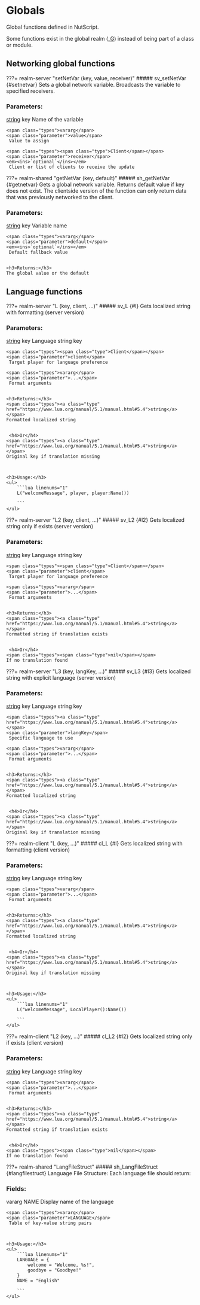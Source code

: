 # Globals
Global functions defined in NutScript.

Some functions exist in the global realm ([_G](https://www.lua.org/pil/14.html)) instead of being part of a class or module.
## Networking global functions

???+ realm-server "<a id=setNetVar></a>setNetVar (key, value, receiver)"
    ##### sv_setNetVar {#setnetvar}
    Sets a global network variable.
	 Broadcasts the variable to specified receivers.
    <h3>Parameters:</h3>
    <span class="types"><a class="type" href="https://www.lua.org/manual/5.1/manual.html#5.4">string</a></span>
    <span class="parameter">key</span>
     Name of the variable

    <span class="types">vararg</span>
    <span class="parameter">value</span>
     Value to assign

    <span class="types"><span class="type">Client</span></span>
    <span class="parameter">receiver</span>
    <em><ins>`optional`</ins></em>
     Client or list of clients to receive the update



???+ realm-shared "<a id=getNetVar></a>getNetVar (key, default)"
    ##### sh_getNetVar {#getnetvar}
    Gets a global network variable.  Returns default value if key does not exist.
	 The clientside version of the function can only return data that was previously networked to the client.
    <h3>Parameters:</h3>
    <span class="types"><a class="type" href="https://www.lua.org/manual/5.1/manual.html#5.4">string</a></span>
    <span class="parameter">key</span>
     Variable name

    <span class="types">vararg</span>
    <span class="parameter">default</span>
    <em><ins>`optional`</ins></em>
     Default fallback value


    <h3>Returns:</h3>
    The global value or the default



## Language functions

???+ realm-server "<a id=L></a>L (key, client, ...)"
    ##### sv_L {#l}
    Gets localized string with formatting (server version)
    <h3>Parameters:</h3>
    <span class="types"><a class="type" href="https://www.lua.org/manual/5.1/manual.html#5.4">string</a></span>
    <span class="parameter">key</span>
     Language string key

    <span class="types"><span class="type">Client</span></span>
    <span class="parameter">client</span>
     Target player for language preference

    <span class="types">vararg</span>
    <span class="parameter">...</span>
     Format arguments


    <h3>Returns:</h3>
    <span class="types"><a class="type" href="https://www.lua.org/manual/5.1/manual.html#5.4">string</a></span>
    Formatted localized string


     <h4>Or</h4>
    <span class="types"><a class="type" href="https://www.lua.org/manual/5.1/manual.html#5.4">string</a></span>
    Original key if translation missing



    <h3>Usage:</h3>
    <ul>
        ```lua linenums="1"
        L("welcomeMessage", player, player:Name())

        ```
    </ul>
???+ realm-server "<a id=L2></a>L2 (key, client, ...)"
    ##### sv_L2 {#l2}
    Gets localized string only if exists (server version)
    <h3>Parameters:</h3>
    <span class="types"><a class="type" href="https://www.lua.org/manual/5.1/manual.html#5.4">string</a></span>
    <span class="parameter">key</span>
     Language string key

    <span class="types"><span class="type">Client</span></span>
    <span class="parameter">client</span>
     Target player for language preference

    <span class="types">vararg</span>
    <span class="parameter">...</span>
     Format arguments


    <h3>Returns:</h3>
    <span class="types"><a class="type" href="https://www.lua.org/manual/5.1/manual.html#5.4">string</a></span>
    Formatted string if translation exists


     <h4>Or</h4>
    <span class="types"><span class="type">nil</span></span>
    If no translation found



???+ realm-server "<a id=L3></a>L3 (key, langKey, ...)"
    ##### sv_L3 {#l3}
    Gets localized string with explicit language (server version)
    <h3>Parameters:</h3>
    <span class="types"><a class="type" href="https://www.lua.org/manual/5.1/manual.html#5.4">string</a></span>
    <span class="parameter">key</span>
     Language string key

    <span class="types"><a class="type" href="https://www.lua.org/manual/5.1/manual.html#5.4">string</a></span>
    <span class="parameter">langKey</span>
     Specific language to use

    <span class="types">vararg</span>
    <span class="parameter">...</span>
     Format arguments


    <h3>Returns:</h3>
    <span class="types"><a class="type" href="https://www.lua.org/manual/5.1/manual.html#5.4">string</a></span>
    Formatted localized string


     <h4>Or</h4>
    <span class="types"><a class="type" href="https://www.lua.org/manual/5.1/manual.html#5.4">string</a></span>
    Original key if translation missing



???+ realm-client "<a id=L></a>L (key, ...)"
    ##### cl_L {#l}
    Gets localized string with formatting (client version)
    <h3>Parameters:</h3>
    <span class="types"><a class="type" href="https://www.lua.org/manual/5.1/manual.html#5.4">string</a></span>
    <span class="parameter">key</span>
     Language string key

    <span class="types">vararg</span>
    <span class="parameter">...</span>
     Format arguments


    <h3>Returns:</h3>
    <span class="types"><a class="type" href="https://www.lua.org/manual/5.1/manual.html#5.4">string</a></span>
    Formatted localized string


     <h4>Or</h4>
    <span class="types"><a class="type" href="https://www.lua.org/manual/5.1/manual.html#5.4">string</a></span>
    Original key if translation missing



    <h3>Usage:</h3>
    <ul>
        ```lua linenums="1"
        L("welcomeMessage", LocalPlayer():Name())

        ```
    </ul>
???+ realm-client "<a id=L2></a>L2 (key, ...)"
    ##### cl_L2 {#l2}
    Gets localized string only if exists (client version)
    <h3>Parameters:</h3>
    <span class="types"><a class="type" href="https://www.lua.org/manual/5.1/manual.html#5.4">string</a></span>
    <span class="parameter">key</span>
     Language string key

    <span class="types">vararg</span>
    <span class="parameter">...</span>
     Format arguments


    <h3>Returns:</h3>
    <span class="types"><a class="type" href="https://www.lua.org/manual/5.1/manual.html#5.4">string</a></span>
    Formatted string if translation exists


     <h4>Or</h4>
    <span class="types"><span class="type">nil</span></span>
    If no translation found



???+ realm-shared "<a id=LangFileStruct></a>LangFileStruct"
    ##### sh_LangFileStruct {#langfilestruct}
    Language File Structure:
	 Each language file should return:
    <h3>Fields:</h3>
    <span class="types">vararg</span>
    <span class="parameter">NAME</span>
     Display name of the language

    <span class="types">vararg</span>
    <span class="parameter">LANGUAGE</span>
     Table of key-value string pairs



    <h3>Usage:</h3>
    <ul>
        ```lua linenums="1"
        LANGUAGE = {
		    welcome = "Welcome, %s!",
		    goodbye = "Goodbye!"
		}
		NAME = "English"

        ```
    </ul>
